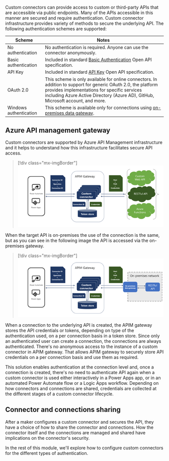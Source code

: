 Custom connectors can provide access to custom or third-party APIs that are accessible via public endpoints. Many of the APIs accessible in this manner are secured and require authentication. Custom connector infrastructure provides variety of methods to secure the underlying API. The following authentication schemes are supported:

|     Scheme                       |     Notes                                                                                                                                                                                                                                                       |
|----------------------------------|-----------------------------------------------------------------------------------------------------------------------------------------------------------------------------------------------------------------------------------------------------------------|
|     No authentication            |     No authentication   is required. Anyone can use the connector anonymously.                                                                                                                                                                                  |
|     Basic   authentication       |     Included in   standard [Basic Authentication](https://swagger.io/docs/specification/2-0/authentication/basic-authentication/?azure-portal=true) Open API specification.                                                                                                                                                                                       |
|     API Key                      |     Included in   standard [API Key](https://swagger.io/docs/specification/2-0/authentication/api-keys/?azure-portal=true) Open API specification.                                                                                                                                                                                                    |
|     OAuth 2.0                    |     This scheme   is only available for online connectors. In addition to support for generic   OAuth 2.0, the platform provides implementations for specific services   including Azure Active Directory (Azure AD), GitHub, Microsoft account, and   more.    |
|     Windows   authentication     |     This scheme   is available only for connections using [on-premises data gateway](https://docs.microsoft.com/data-integration/gateway/service-gateway-onprem/?azure-portal=true).                                                                                                                                                                           |

## Azure API management gateway

Custom connectors are supported by Azure API Management infrastructure and it helps to understand how this infrastructure facilitates secure API access.

> [!div class="mx-imgBorder"]
> [![Custom connector architecture illustrating role of APIM Gateway that manages token store for credentials.](../media/api-management-gateway.png)](../media/api-management-gateway.png#lightbox)

When the target API is on-premises the use of the connection is the same, but as you can see in the following image the API is accessed via the on-premises gateway.

> [!div class="mx-imgBorder"]
> [![Custom connector architecture when using on-premises data gateway.](../media/target-api-on-premise.png)](../media/target-api-on-premise.png#lightbox)

When a connection to the underlying API is created, the APIM gateway stores the API credentials or tokens, depending on type of the authentication used, on a per connection basis in a token store. Since only an authenticated user can create a connection, the connections are always authenticated. There's no anonymous access to the instance of a custom connector in APIM gateway. That allows APIM gateway to securely store API credentials on a per connection basis and use them as required.

This solution enables authentication at the connection level and, once a connection is created, there's no need to authenticate API again when a custom connector is used either interactively in a Power Apps app, or in an automated Power Automate flow or a Logic Apps workflow. Depending on how connectors and connections are shared, credentials are collected at the different stages of a custom connector lifecycle.

## Connector and connections sharing

After a maker configures a custom connector and secures the API, they have a choice of how to share the connector and connections. How the connector itself and the connections are managed and shared have implications on the connector's security.

In the rest of this module, we'll explore how to configure custom connectors for the different types of authentication.

